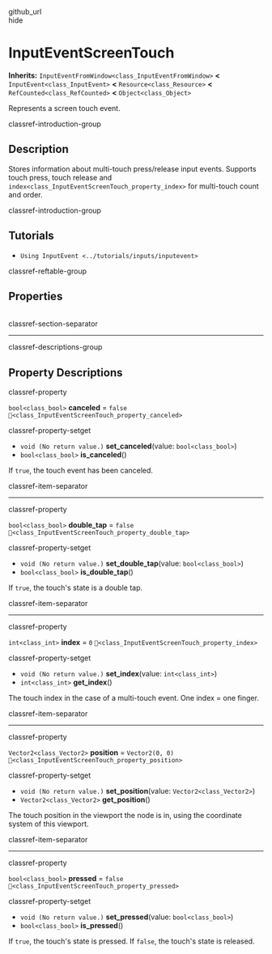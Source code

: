 github\_url  
hide

# InputEventScreenTouch

**Inherits:** `InputEventFromWindow<class_InputEventFromWindow>`
**&lt;** `InputEvent<class_InputEvent>` **&lt;**
`Resource<class_Resource>` **&lt;** `RefCounted<class_RefCounted>`
**&lt;** `Object<class_Object>`

Represents a screen touch event.

classref-introduction-group

## Description

Stores information about multi-touch press/release input events.
Supports touch press, touch release and
`index<class_InputEventScreenTouch_property_index>` for multi-touch
count and order.

classref-introduction-group

## Tutorials

-   `Using InputEvent <../tutorials/inputs/inputevent>`

classref-reftable-group

## Properties

<table>
<tbody>
<tr>
</tr>
<tr>
</tr>
<tr>
</tr>
<tr>
</tr>
<tr>
</tr>
</tbody>
</table>

classref-section-separator

------------------------------------------------------------------------

classref-descriptions-group

## Property Descriptions

classref-property

`bool<class_bool>` **canceled** = `false`
`🔗<class_InputEventScreenTouch_property_canceled>`

classref-property-setget

-   `void (No return value.)` **set\_canceled**(value:
    `bool<class_bool>`)
-   `bool<class_bool>` **is\_canceled**()

If `true`, the touch event has been canceled.

classref-item-separator

------------------------------------------------------------------------

classref-property

`bool<class_bool>` **double\_tap** = `false`
`🔗<class_InputEventScreenTouch_property_double_tap>`

classref-property-setget

-   `void (No return value.)` **set\_double\_tap**(value:
    `bool<class_bool>`)
-   `bool<class_bool>` **is\_double\_tap**()

If `true`, the touch's state is a double tap.

classref-item-separator

------------------------------------------------------------------------

classref-property

`int<class_int>` **index** = `0`
`🔗<class_InputEventScreenTouch_property_index>`

classref-property-setget

-   `void (No return value.)` **set\_index**(value: `int<class_int>`)
-   `int<class_int>` **get\_index**()

The touch index in the case of a multi-touch event. One index = one
finger.

classref-item-separator

------------------------------------------------------------------------

classref-property

`Vector2<class_Vector2>` **position** = `Vector2(0, 0)`
`🔗<class_InputEventScreenTouch_property_position>`

classref-property-setget

-   `void (No return value.)` **set\_position**(value:
    `Vector2<class_Vector2>`)
-   `Vector2<class_Vector2>` **get\_position**()

The touch position in the viewport the node is in, using the coordinate
system of this viewport.

classref-item-separator

------------------------------------------------------------------------

classref-property

`bool<class_bool>` **pressed** = `false`
`🔗<class_InputEventScreenTouch_property_pressed>`

classref-property-setget

-   `void (No return value.)` **set\_pressed**(value:
    `bool<class_bool>`)
-   `bool<class_bool>` **is\_pressed**()

If `true`, the touch's state is pressed. If `false`, the touch's state
is released.
